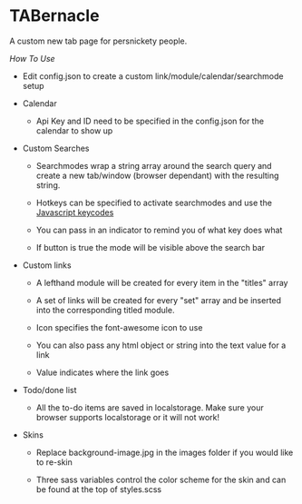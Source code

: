 TABernacle
==========

A custom new tab page for persnickety people.

*How To Use*

- Edit config.json to create a custom link/module/calendar/searchmode setup

- Calendar

    - Api Key and ID need to be specified in the config.json for the calendar to show up

- Custom Searches

    - Searchmodes wrap a string array around the search query and create a new tab/window (browser dependant) with the resulting string. 

    - Hotkeys can be specified to activate searchmodes and use the [Javascript keycodes](http://www.cambiaresearch.com/articles/15/javascript-char-codes-key-codes)

    - You can pass in an indicator to remind you of what key does what

    - If button is true the mode will be visible above the search bar

- Custom links

    - A lefthand module will be created for every item in the "titles" array

    - A set of links will be created for every "set" array and be inserted into the corresponding titled module.

    - Icon specifies the font-awesome icon to use

    - You can also pass any html object or string into the text value for a link

    - Value indicates where the link goes

- Todo/done list

    - All the to-do items are saved in localstorage. Make sure your browser supports localstorage or it will not work!

- Skins 

    - Replace background-image.jpg in the images folder if you would like to re-skin

    - Three sass variables control the color scheme for the skin and can be found at the top of styles.scss